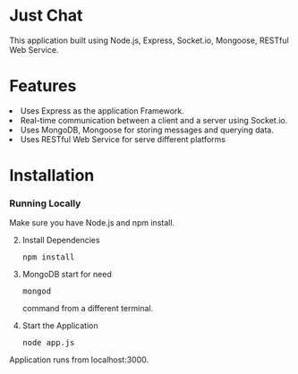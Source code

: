 

# Just Chat
  This application built using Node.js, Express, Socket.io, Mongoose, RESTful Web Service.

# Features
  <li>Uses Express as the application Framework.</li> 
  <li>Real-time communication between a client and a server using Socket.io.</li>
  <li>Uses MongoDB, Mongoose  for storing messages and querying data.</li>
  <li>Uses RESTful Web Service for serve different platforms</li> 
   
# Installation

### Running Locally

Make sure you have Node.js and npm install.


  2. Install Dependencies
      <pre>npm install</pre>
  3. MongoDB start for need <pre>mongod</pre>command  from a different terminal.
  
  4. Start the Application
     <pre>node app.js</pre>
  Application runs from localhost:3000.
      
  
  


